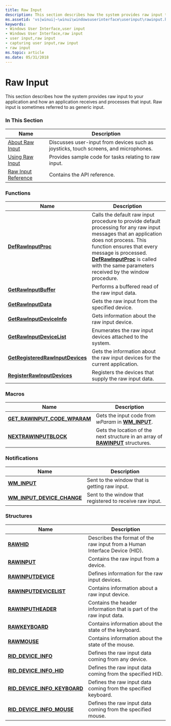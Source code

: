 ```yaml
---
title: Raw Input
description: This section describes how the system provides raw input to your application and how an application receives and processes that input.
ms.assetid: 'vs|winui|~\winui\windowsuserinterface\userinput\rawinput.htm'
keywords:
- Windows User Interface,user input
- Windows User Interface,raw input
- user input,raw input
- capturing user input,raw input
- raw input
ms.topic: article
ms.date: 05/31/2018
---
```


# Raw Input

This section describes how the system provides raw input to your application and how an application receives and processes that input. Raw input is sometimes referred to as generic input.

### In This Section



| Name                                           | Description                                                                                     |
|------------------------------------------------|-------------------------------------------------------------------------------------------------|
| [About Raw Input](about-raw-input.md)         | Discusses user-input from devices such as joysticks, touch screens, and microphones.<br/> |
| [Using Raw Input](using-raw-input.md)         | Provides sample code for tasks relating to raw input.<br/>                                |
| [Raw Input Reference](raw-input-reference.md) | Contains the API reference.<br/>                                                          |



 

### Functions



| Name                                                                 | Description                                                                                                                                                                                                                                                                                                             |
|----------------------------------------------------------------------|-------------------------------------------------------------------------------------------------------------------------------------------------------------------------------------------------------------------------------------------------------------------------------------------------------------------------|
| [**DefRawInputProc**](https://msdn.microsoft.com/library/ms645594(v=VS.85).aspx)                           | Calls the default raw input procedure to provide default processing for any raw input messages that an application does not process. This function ensures that every message is processed. [**DefRawInputProc**](https://msdn.microsoft.com/library/ms645594(v=VS.85).aspx) is called with the same parameters received by the window procedure. <br/> |
| [**GetRawInputBuffer**](https://msdn.microsoft.com/library/ms645595(v=VS.85).aspx)                       | Performs a buffered read of the raw input data.<br/>                                                                                                                                                                                                                                                              |
| [**GetRawInputData**](https://msdn.microsoft.com/library/ms645596(v=VS.85).aspx)                           | Gets the raw input from the specified device.<br/>                                                                                                                                                                                                                                                                |
| [**GetRawInputDeviceInfo**](https://msdn.microsoft.com/library/ms645597(v=VS.85).aspx)               | Gets information about the raw input device.<br/>                                                                                                                                                                                                                                                                 |
| [**GetRawInputDeviceList**](https://msdn.microsoft.com/library/ms645598(v=VS.85).aspx)               | Enumerates the raw input devices attached to the system. <br/>                                                                                                                                                                                                                                                    |
| [**GetRegisteredRawInputDevices**](https://msdn.microsoft.com/library/ms645599(v=VS.85).aspx) | Gets the information about the raw input devices for the current application.<br/>                                                                                                                                                                                                                                |
| [**RegisterRawInputDevices**](https://msdn.microsoft.com/library/ms645600(v=VS.85).aspx)           | Registers the devices that supply the raw input data.<br/>                                                                                                                                                                                                                                                        |



 

### Macros



| Name                                                            | Description                                                                                                 |
|-----------------------------------------------------------------|-------------------------------------------------------------------------------------------------------------|
| [**GET\_RAWINPUT\_CODE\_WPARAM**](https://msdn.microsoft.com/library/ms645592(v=VS.85).aspx) | Gets the input code from *wParam* in [**WM\_INPUT**](wm-input.md).<br/>                              |
| [**NEXTRAWINPUTBLOCK**](https://msdn.microsoft.com/library/ms645593(v=VS.85).aspx)                  | Gets the location of the next structure in an array of [**RAWINPUT**](https://msdn.microsoft.com/library/ms645562(v=VS.85).aspx) structures. <br/> |



 

### Notifications



| Name                                                        | Description                                                          |
|-------------------------------------------------------------|----------------------------------------------------------------------|
| [**WM\_INPUT**](wm-input.md)                               | Sent to the window that is getting raw input. <br/>            |
| [**WM\_INPUT\_DEVICE\_CHANGE**](wm-input-device-change.md) | Sent to the window that registered to receive raw input. <br/> |



 

### Structures



| Name                                                            | Description                                                                            |
|-----------------------------------------------------------------|----------------------------------------------------------------------------------------|
| [**RAWHID**](https://msdn.microsoft.com/library/ms645549(v=VS.85).aspx)                                        | Describes the format of the raw input from a Human Interface Device (HID). <br/> |
| [**RAWINPUT**](https://msdn.microsoft.com/library/ms645562(v=VS.85).aspx)                                    | Contains the raw input from a device. <br/>                                      |
| [**RAWINPUTDEVICE**](https://msdn.microsoft.com/library/ms645565(v=VS.85).aspx)                        | Defines information for the raw input devices. <br/>                             |
| [**RAWINPUTDEVICELIST**](https://msdn.microsoft.com/library/ms645568(v=VS.85).aspx)                | Contains information about a raw input device.<br/>                              |
| [**RAWINPUTHEADER**](https://msdn.microsoft.com/library/ms645571(v=VS.85).aspx)                        | Contains the header information that is part of the raw input data. <br/>        |
| [**RAWKEYBOARD**](https://msdn.microsoft.com/library/ms645575(v=VS.85).aspx)                              | Contains information about the state of the keyboard. <br/>                      |
| [**RAWMOUSE**](https://msdn.microsoft.com/library/ms645578(v=VS.85).aspx)                                    | Contains information about the state of the mouse. <br/>                         |
| [**RID\_DEVICE\_INFO**](https://msdn.microsoft.com/library/ms645581(v=VS.85).aspx)                    | Defines the raw input data coming from any device. <br/>                         |
| [**RID\_DEVICE\_INFO\_HID**](https://msdn.microsoft.com/library/ms645584(v=VS.85).aspx)           | Defines the raw input data coming from the specified HID. <br/>                  |
| [**RID\_DEVICE\_INFO\_KEYBOARD**](https://msdn.microsoft.com/library/ms645587(v=VS.85).aspx) | Defines the raw input data coming from the specified keyboard. <br/>             |
| [**RID\_DEVICE\_INFO\_MOUSE**](https://msdn.microsoft.com/library/ms645589(v=VS.85).aspx)       | Defines the raw input data coming from the specified mouse.<br/>                 |



 

 

 





